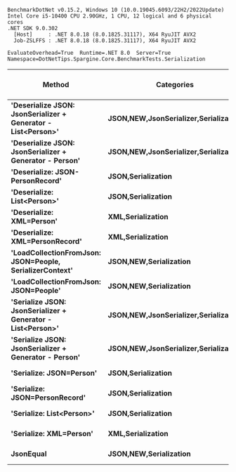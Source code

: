 ```

BenchmarkDotNet v0.15.2, Windows 10 (10.0.19045.6093/22H2/2022Update)
Intel Core i5-10400 CPU 2.90GHz, 1 CPU, 12 logical and 6 physical cores
.NET SDK 9.0.302
  [Host]     : .NET 8.0.18 (8.0.1825.31117), X64 RyuJIT AVX2
  Job-ZSLFFS : .NET 8.0.18 (8.0.1825.31117), X64 RyuJIT AVX2

EvaluateOverhead=True  Runtime=.NET 8.0  Server=True  
Namespace=DotNetTips.Spargine.Core.BenchmarkTests.Serialization  

```
| Method                                                        | Categories                                | Mean         | Error       | StdDev      | StdErr      | Min          | Q1           | Median       | Q3           | Max          | Op/s      | CI99.9% Margin | Iterations | Kurtosis | MValue | Skewness | Rank | LogicalGroup | Baseline | Gen0   | Completed Work Items | Lock Contentions | Exceptions | Code Size | Gen1   | Gen2   | Allocated |
|-------------------------------------------------------------- |------------------------------------------ |-------------:|------------:|------------:|------------:|-------------:|-------------:|-------------:|-------------:|-------------:|----------:|---------------:|-----------:|---------:|-------:|---------:|-----:|------------- |--------- |-------:|---------------------:|-----------------:|-----------:|----------:|-------:|-------:|----------:|
| **&#39;Deserialize JSON: JsonSerializer + Generator - List&lt;Person&gt;&#39;** | **JSON,**NEW**,JsonSerializer,Serialization** | **668,750.1 ns** | **2,963.71 ns** | **2,627.25 ns** |   **702.16 ns** | **661,962.0 ns** | **668,087.5 ns** | **669,420.6 ns** | **670,130.6 ns** | **672,156.6 ns** |   **1,495.3** |    **-344.081 ns** |      **14.00** |    **3.714** |  **2.000** |  **-1.0320** |    **9** | *****            | **No**       | **1.9531** |                    **-** |                **-** |          **-** |   **3,569 B** |      **-** |      **-** |  **208296 B** |
| **&#39;Deserialize JSON: JsonSerializer + Generator - Person&#39;**       | **JSON,**NEW**,JsonSerializer,Serialization** |   **6,240.5 ns** |    **24.20 ns** |    **21.45 ns** |     **5.73 ns** |   **6,209.8 ns** |   **6,226.8 ns** |   **6,233.4 ns** |   **6,255.4 ns** |   **6,285.7 ns** | **160,243.6** |       **4.134 ns** |      **14.00** |    **2.205** |  **2.000** |   **0.5851** |    **3** | *****            | **No**       | **0.0229** |                    **-** |                **-** |          **-** |   **3,513 B** |      **-** |      **-** |    **2360 B** |
| **&#39;Deserialize: JSON-PersonRecord&#39;**                              | **JSON,Serialization**                        |   **6,223.5 ns** |    **31.95 ns** |    **29.89 ns** |     **7.72 ns** |   **6,182.9 ns** |   **6,200.7 ns** |   **6,224.8 ns** |   **6,240.1 ns** |   **6,286.9 ns** | **160,682.0** |       **3.641 ns** |      **15.00** |    **2.065** |  **2.000** |   **0.4169** |    **3** | *****            | **No**       | **0.0229** |                    **-** |                **-** |          **-** |     **624 B** |      **-** |      **-** |    **2648 B** |
| **&#39;Deserialize: List&lt;Person&gt;&#39;**                                   | **JSON,Serialization**                        | **661,836.6 ns** | **3,174.91 ns** | **2,814.47 ns** |   **752.20 ns** | **654,893.1 ns** | **660,383.4 ns** | **661,468.0 ns** | **663,865.3 ns** | **666,273.7 ns** |   **1,510.9** |    **-369.100 ns** |      **14.00** |    **3.262** |  **2.000** |  **-0.7157** |    **9** | *****            | **No**       | **1.9531** |                    **-** |                **-** |          **-** |     **624 B** |      **-** |      **-** |  **222720 B** |
| **&#39;Deserialize: XML=Person&#39;**                                     | **XML,Serialization**                         |  **22,440.8 ns** |   **346.48 ns** |   **289.33 ns** |    **80.25 ns** |  **22,062.3 ns** |  **22,326.4 ns** |  **22,384.9 ns** |  **22,545.2 ns** |  **23,157.3 ns** |  **44,561.7** |     **-33.623 ns** |      **13.00** |    **3.423** |  **2.000** |   **0.9230** |    **6** | *****            | **No**       | **0.1221** |                    **-** |                **-** |          **-** |        **NA** |      **-** |      **-** |   **20907 B** |
| **&#39;Deserialize: XML=PersonRecord&#39;**                               | **XML,Serialization**                         |  **21,266.3 ns** |   **161.58 ns** |   **134.92 ns** |    **37.42 ns** |  **21,111.5 ns** |  **21,151.3 ns** |  **21,240.7 ns** |  **21,323.0 ns** |  **21,518.5 ns** |  **47,022.8** |     **-12.210 ns** |      **13.00** |    **2.045** |  **2.000** |   **0.7209** |    **5** | *****            | **No**       | **0.1831** |                    **-** |                **-** |          **-** |        **NA** |      **-** |      **-** |   **20098 B** |
| **&#39;LoadCollectionFromJson: JSON=People, SerializerContext&#39;**      | **JSON,**NEW**,Serialization**                | **805,277.7 ns** | **3,083.70 ns** | **2,733.62 ns** |   **730.59 ns** | **798,916.9 ns** | **804,241.5 ns** | **804,896.2 ns** | **806,942.8 ns** | **810,235.0 ns** |   **1,241.8** |    **-358.295 ns** |      **14.00** |    **3.177** |  **2.000** |  **-0.3093** |   **10** | *****            | **No**       | **1.9531** |                    **-** |                **-** |          **-** |        **NA** |      **-** |      **-** |  **253416 B** |
| **&#39;LoadCollectionFromJson: JSON=People&#39;**                         | **JSON,**NEW**,Serialization**                | **823,881.3 ns** | **3,698.47 ns** | **3,088.39 ns** |   **856.57 ns** | **817,900.7 ns** | **822,664.0 ns** | **823,310.2 ns** | **824,998.6 ns** | **829,915.0 ns** |   **1,213.8** |    **-421.783 ns** |      **13.00** |    **2.632** |  **2.000** |   **0.0962** |   **10** | *****            | **No**       | **1.9531** |                    **-** |                **-** |          **-** |        **NA** |      **-** |      **-** |  **268224 B** |
| **&#39;Serialize JSON: JsonSerializer + Generator - List&lt;Person&gt;&#39;**   | **JSON,**NEW**,JsonSerializer,Serialization** | **269,581.9 ns** | **3,203.27 ns** | **2,996.34 ns** |   **773.65 ns** | **265,559.1 ns** | **267,700.1 ns** | **268,936.4 ns** | **270,755.9 ns** | **275,303.5 ns** |   **3,709.4** |    **-379.326 ns** |      **15.00** |    **2.213** |  **2.000** |   **0.6400** |    **7** | *****            | **No**       | **5.8594** |                    **-** |                **-** |          **-** |   **3,374 B** | **5.8594** | **5.8594** |  **151762 B** |
| **&#39;Serialize JSON: JsonSerializer + Generator - Person&#39;**         | **JSON,**NEW**,JsonSerializer,Serialization** |   **1,300.2 ns** |    **10.92 ns** |    **10.22 ns** |     **2.64 ns** |   **1,286.6 ns** |   **1,291.4 ns** |   **1,302.8 ns** |   **1,308.6 ns** |   **1,316.1 ns** | **769,134.4** |       **6.181 ns** |      **15.00** |    **1.327** |  **2.000** |   **0.1044** |    **1** | *****            | **No**       | **0.0153** |                    **-** |                **-** |          **-** |   **3,405 B** |      **-** |      **-** |    **1552 B** |
| **&#39;Serialize: JSON=Person&#39;**                                      | **JSON,Serialization**                        |   **1,766.1 ns** |     **6.38 ns** |     **5.65 ns** |     **1.51 ns** |   **1,758.0 ns** |   **1,762.5 ns** |   **1,765.4 ns** |   **1,768.9 ns** |   **1,779.4 ns** | **566,218.5** |       **6.245 ns** |      **14.00** |    **2.823** |  **2.000** |   **0.6994** |    **2** | *****            | **No**       | **0.0191** |                    **-** |                **-** |          **-** |   **2,444 B** |      **-** |      **-** |    **1864 B** |
| **&#39;Serialize: JSON=PersonRecord&#39;**                                | **JSON,Serialization**                        |   **1,803.6 ns** |    **16.57 ns** |    **15.50 ns** |     **4.00 ns** |   **1,786.1 ns** |   **1,792.8 ns** |   **1,796.8 ns** |   **1,814.9 ns** |   **1,829.4 ns** | **554,439.4** |       **5.499 ns** |      **15.00** |    **1.580** |  **2.000** |   **0.5089** |    **2** | *****            | **No**       | **0.0191** |                    **-** |                **-** |          **-** |   **2,438 B** |      **-** |      **-** |    **1904 B** |
| **&#39;Serialize: List&lt;Person&gt;&#39;**                                     | **JSON,Serialization**                        | **290,219.5 ns** | **4,818.68 ns** | **4,507.39 ns** | **1,163.80 ns** | **284,185.3 ns** | **287,272.3 ns** | **289,843.8 ns** | **294,360.8 ns** | **298,700.7 ns** |   **3,445.7** |    **-574.402 ns** |      **15.00** |    **1.693** |  **2.000** |   **0.3416** |    **8** | *****            | **No**       | **5.8594** |                    **-** |                **-** |          **-** |     **334 B** | **5.8594** | **5.8594** |  **156661 B** |
| **&#39;Serialize: XML=Person&#39;**                                       | **XML,Serialization**                         |  **17,994.7 ns** |   **247.96 ns** |   **219.81 ns** |    **58.75 ns** |  **17,658.8 ns** |  **17,795.9 ns** |  **18,052.3 ns** |  **18,137.6 ns** |  **18,306.8 ns** |  **55,572.0** |     **-22.374 ns** |      **14.00** |    **1.475** |  **2.000** |  **-0.1780** |    **4** | *****            | **No**       | **0.2441** |                    **-** |                **-** |          **-** |        **NA** |      **-** |      **-** |   **24138 B** |
| **JsonEqual**                                                     | **JSON,**NEW**,Serialization**                |   **1,288.5 ns** |     **6.60 ns** |     **6.18 ns** |     **1.59 ns** |   **1,280.8 ns** |   **1,283.7 ns** |   **1,288.8 ns** |   **1,291.9 ns** |   **1,300.0 ns** | **776,068.5** |       **6.703 ns** |      **15.00** |    **1.949** |  **2.000** |   **0.4630** |    **1** | *****            | **No**       | **0.0057** |                    **-** |                **-** |          **-** |        **NA** |      **-** |      **-** |     **560 B** |
